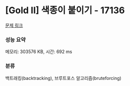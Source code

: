 # [Gold II] 색종이 붙이기 - 17136 

[문제 링크](https://www.acmicpc.net/problem/17136) 

### 성능 요약

메모리: 303576 KB, 시간: 692 ms

### 분류

백트래킹(backtracking), 브루트포스 알고리즘(bruteforcing)

